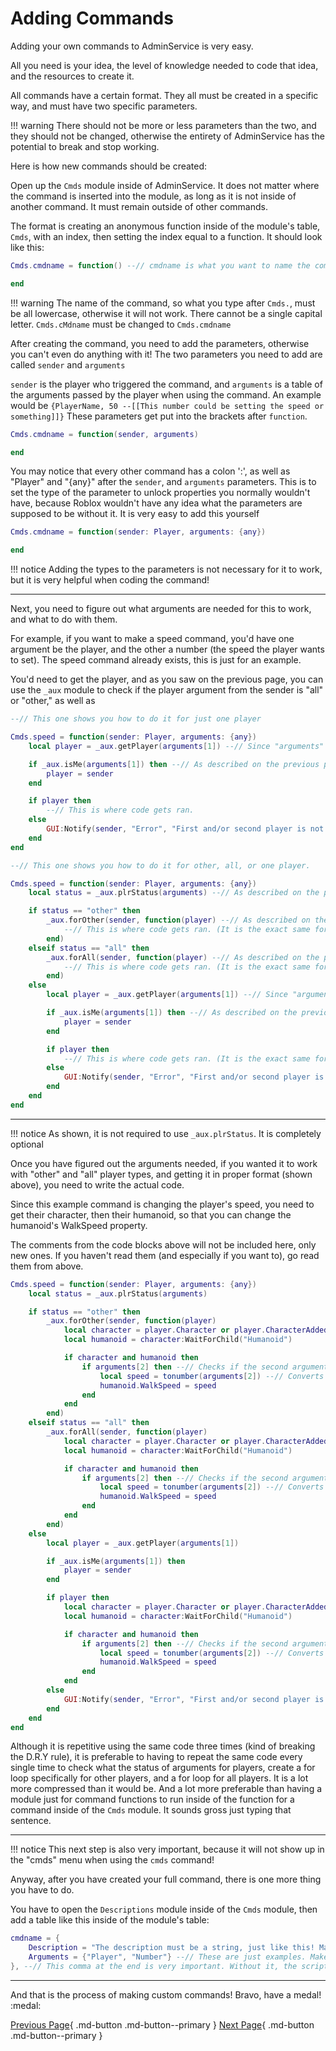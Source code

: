 # Adding Commands

Adding your own commands to AdminService is very easy.

All you need is your idea, the level of knowledge needed to code that idea, and the resources to create it.

All commands have a certain format. They all must be created in a specific way, and must have two specific parameters.

!!! warning
    There should not be more or less parameters than the two, and they should not be changed, otherwise the entirety of AdminService has the potential to break and stop working.

Here is how new commands should be created:

Open up the `Cmds` module inside of AdminService. It does not matter where the command is inserted into the module, as long as it is not inside of another command. It must remain outside of other commands.

The format is creating an anonymous function inside of the module's table, `Cmds`, with an index, then setting the index equal to a function. It should look like this:
```lua
Cmds.cmdname = function() --// cmdname is what you want to name the command

end
```

!!! warning
    The name of the command, so what you type after `Cmds.`, must be all lowercase, otherwise it will not work. There cannot be a single capital letter. `Cmds.cMdname` must be changed to `Cmds.cmdname`

After creating the command, you need to add the parameters, otherwise you can't even do anything with it!
The two parameters you need to add are called `sender` and `arguments`

`sender` is the player who triggered the command, and `arguments` is a table of the arguments passed by the player when using the command. An example would be `{PlayerName, 50 --[[This number could be setting the speed or something]]}`
These parameters get put into the brackets after `function`.
```lua
Cmds.cmdname = function(sender, arguments)

end
```

You may notice that every other command has a colon ':', as well as "Player" and "{any}" after the `sender`, and `arguments` parameters. This is to set the type of the parameter to unlock properties you normally wouldn't have, because Roblox wouldn't have any idea what the parameters are supposed to be without it. It is very easy to add this yourself
```lua
Cmds.cmdname = function(sender: Player, arguments: {any})

end
```

!!! notice
    Adding the types to the parameters is not necessary for it to work, but it is very helpful when coding the command!

---

Next, you need to figure out what arguments are needed for this to work, and what to do with them.

For example, if you want to make a speed command, you'd have one argument be the player, and the other a number (the speed the player wants to set).
The speed command already exists, this is just for an example.

You'd need to get the player, and as you saw on the previous page, you can use the `_aux` module to check if the player argument from the sender is "all" or "other," as well as 
```lua
--// This one shows you how to do it for just one player

Cmds.speed = function(sender: Player, arguments: {any})
    local player = _aux.getPlayer(arguments[1]) --// Since "arguments" is a table, and the first argument for this command is the player, you index the table with "1" to get the name of the player.

    if _aux.isMe(arguments[1]) then --// As described on the previous page, this function will check if the selected argument is "me", and set the corresponding player to the sender.
        player = sender
    end

    if player then
        --// This is where code gets ran.
    else
        GUI:Notify(sender, "Error", "First and/or second player is not in the experience") --// Using the GUI module in AdminService, this will give the sender a notification if the player variable is nil.
    end
end
```

```lua
--// This one shows you how to do it for other, all, or one player.

Cmds.speed = function(sender: Player, arguments: {any})
    local status = _aux.plrStatus(arguments) --// As described on the previous page, this function will check if any of the arguments for a player are "other" or "all," then it will run functions later correspondingly.

    if status == "other" then
        _aux.forOther(sender, function(player) --// As described on the previous page, this will run the anonymous function passed for all players in experience except the sender.
            --// This is where code gets ran. (It is the exact same for all three spots)
        end)
    elseif status == "all" then
        _aux.forAll(sender, function(player) --// As described on the previous page, this will run the anonymous function passed for all players in experience.
            --// This is where code gets ran. (It is the exact same for all three spots)
        end)
    else
        local player = _aux.getPlayer(arguments[1]) --// Since "arguments" is a table, and the first argument for this command is the player, you index the table with "1" to get the name of the player.

        if _aux.isMe(arguments[1]) then --// As described on the previous page, this function will check if the selected argument is "me", and set the corresponding player to the sender.
            player = sender
        end

        if player then
            --// This is where code gets ran. (It is the exact same for all three spots)
        else
            GUI:Notify(sender, "Error", "First and/or second player is not in the experience") --// Using the GUI module in AdminService, this will give the sender a notification if the player variable is nil.
        end
    end
end
```

---

!!! notice
    As shown, it is not required to use `_aux.plrStatus`. It is completely optional

Once you have figured out the arguments needed, if you wanted it to work with "other" and "all" player types, and getting it in proper format (shown above), you need to write the actual code.

Since this example command is changing the player's speed, you need to get their character, then their humanoid, so that you can change the humanoid's WalkSpeed property.

The comments from the code blocks above will not be included here, only new ones. If you haven't read them (and especially if you want to), go read them from above.

```lua
Cmds.speed = function(sender: Player, arguments: {any})
    local status = _aux.plrStatus(arguments)

    if status == "other" then
        _aux.forOther(sender, function(player)
            local character = player.Character or player.CharacterAdded:Wait() --// Gets the player's character, and if it doesn't exist yet, it will return the character that is given from the CharacterAdded event.
            local humanoid = character:WaitForChild("Humanoid")

            if character and humanoid then
                if arguments[2] then --// Checks if the second argument (the number to set as the WalkSpeed) exists.
                    local speed = tonumber(arguments[2]) --// Converts the argument (a string) into a number
                    humanoid.WalkSpeed = speed
                end
            end
        end)
    elseif status == "all" then
        _aux.forAll(sender, function(player)
            local character = player.Character or player.CharacterAdded:Wait() --// Gets the player's character, and if it doesn't exist yet, it will return the character that is given from the CharacterAdded event.
            local humanoid = character:WaitForChild("Humanoid")

            if character and humanoid then
                if arguments[2] then --// Checks if the second argument (the number to set as the WalkSpeed) exists.
                    local speed = tonumber(arguments[2]) --// Converts the argument (a string) into a number
                    humanoid.WalkSpeed = speed
                end
            end
        end)
    else
        local player = _aux.getPlayer(arguments[1])

        if _aux.isMe(arguments[1]) then
            player = sender
        end

        if player then
            local character = player.Character or player.CharacterAdded:Wait() --// Gets the player's character, and if it doesn't exist yet, it will return the character that is given from the CharacterAdded event.
            local humanoid = character:WaitForChild("Humanoid")

            if character and humanoid then
                if arguments[2] then --// Checks if the second argument (the number to set as the WalkSpeed) exists.
                    local speed = tonumber(arguments[2]) --// Converts the argument (a string) into a number
                    humanoid.WalkSpeed = speed
                end
            end
        else
            GUI:Notify(sender, "Error", "First and/or second player is not in the experience")
        end
    end
end
```

Although it is repetitive using the same code three times (kind of breaking the D.R.Y rule), it is preferable to having to repeat the same code every single time to check what the status of arguments for players, create a for loop specifically for other players, and a for loop for all players. It is a lot more compressed than it would be.
And a lot more preferable than having a module just for command functions to run inside of the function for a command inside of the `Cmds` module. It sounds gross just typing that sentence.

---

!!! notice
    This next step is also very important, because it will not show up in the "cmds" menu when using the `cmds` command!

Anyway, after you have created your full command, there is one more thing you have to do.

You have to open the `Descriptions` module inside of the `Cmds` module, then add a table like this inside of the module's table:
```lua
cmdname = {
    Description = "The description must be a string, just like this! Make a description of what the command does."
    Arguments = {"Player", "Number"} --// These are just examples. Make as many arguments that are used for the command (it is not recommended to make something that needs more than five), and make sure they are in the order the command uses them, otherwise a player will type something incorrectly and it will not work how you want.
}, --// This comma at the end is very important. Without it, the script will error because it will not know how to separate it from the next index of the table. 
```

---

And that is the process of making custom commands! Bravo, have a medal! :medal:

[Previous Page](https://amorafolf.github.io/AdminService/basics/_aux_module/){ .md-button .md-button--primary } [Next Page](https://amorafolf.github.io/AdminService/basics/updating/){ .md-button .md-button--primary }